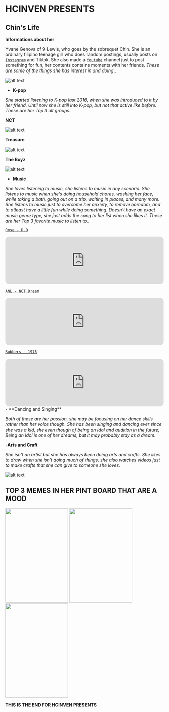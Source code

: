# **HCINVEN PRESENTS**
## **Chin's Life**
**Informations about her**

Yvane Genova of 9-Lewis, who goes by the sobrequet Chin. She is an ordinary filipino teenage girl who does random postings, usually posts on [`Instagram`](https://www.instagram.com/izrchin/) and Tiktok. She also made a [`Youtube`](https://www.youtube.com/channel/UCFrCEpyqkfXUDR-gNTyTG1Q) channel just to post something for fun, her contents contains moments with her friends. *These are some of the things she has interest in and doing*..

![alt text](https://i.pinimg.com/564x/7f/da/73/7fda7347acdbde29658ec1803b6c8940.jpg)
- **K-pop**

*She started listening to K-pop last 2016, when she was introduced to it by her friend. Until now she is still into K-pop, but not that active like before. These are her Top 3 ult groups.*

**NCT**

![alt text](https://user-images.githubusercontent.com/118234292/202878625-69ef20a4-18a6-47d0-a2e0-7341227130d4.png)

**Treasure**

![alt text](https://i.pinimg.com/564x/4c/7c/53/4c7c536c0179835d6aaf1ef582b19100.jpg)

**The Boyz**

![alt text](https://i.pinimg.com/564x/4f/71/ff/4f71ff3b5c6e49e3c6ec20195331135f.jpg)
- **Music**

*She loves listening to music, she listens to music in any scenario. She listens to music when she's doing household chores, washing her face, while taking a bath, going out on a trip, waiting in places, and many more. She listens to music just to overcome her anxiety, to remove boredom, and to atleast have a little fun while doing something. Doesn't have an exact music genre type, she just adds the song to her list when she likes it. These are her Top 3 favorite music to listen to..*

[`Rose - D.O`](https://open.spotify.com/track/2shyarF21wZvWew00TdaP3?si=ae99f13fc3b349a4)
<iframe style="border-radius:12px" src="https://open.spotify.com/embed/track/2shyarF21wZvWew00TdaP3?utm_source=generator" width="100%" height="152" frameBorder="0" allowfullscreen="" allow="autoplay; clipboard-write; encrypted-media; fullscreen; picture-in-picture" loading="lazy"></iframe>

[`ANL - NCT Dream`](https://open.spotify.com/track/3zIvzPKUUdSpDCm1uua6Be?si=bfdda4f75a3e48c7)
<iframe style="border-radius:12px" src="https://open.spotify.com/embed/track/5W2Xm974d6afrssOV1FrtK?utm_source=generator" width="100%" height="152" frameBorder="0" allowfullscreen="" allow="autoplay; clipboard-write; encrypted-media; fullscreen; picture-in-picture" loading="lazy"></iframe>

[`Robbers - 1975`](https://open.spotify.com/track/73jVPicY2G9YHmzgjk69ae?si=43f43afc5119471e)
<iframe style="border-radius:12px" src="https://open.spotify.com/embed/track/73jVPicY2G9YHmzgjk69ae?utm_source=generator" width="100%" height="152" frameBorder="0" allowfullscreen="" allow="autoplay; clipboard-write; encrypted-media; fullscreen; picture-in-picture" loading="lazy"></iframe>
- **Dancing and Singing**

*Both of these are her passion, she may be focusing on her dance skills rather than her voice though. She has been singing and dancing ever since she was a kid, she even though of being an Idol and audition in the future; Being an Idol is one of her dreams, but it may probably stay as a dream.*

-**Arts and Craft**

*She isn't an artist but she has always been doing arts and crafts. She likes to draw when she isn't doing much of things, she also watches videos just to make crafts that she can give to someone she loves.*

![alt text](https://i.pinimg.com/564x/7f/da/73/7fda7347acdbde29658ec1803b6c8940.jpg)

## **TOP 3 MEMES IN HER PINT BOARD THAT ARE A MOOD**

<img src="https://i.pinimg.com/236x/f0/87/2e/f0872eb80aadddc333d954eb1d1112cc.jpg" height=300 width=200> <img src="https://i.pinimg.com/236x/d6/6a/44/d66a44e77ffde348407610c7fde0049c.jpg" height=300 width=200> <img src="https://i.pinimg.com/236x/e3/f0/dc/e3f0dc34b9e3999e33f25917389db121.jpg" height=300 width=200>

**THIS IS THE END FOR HCINVEN PRESENTS**

